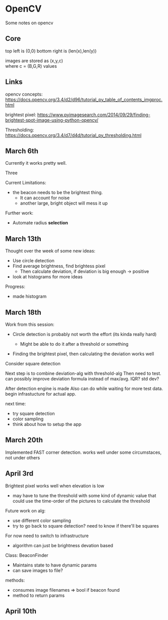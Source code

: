 # OpenCV
Some notes on opencv

## Core
top left is  (0,0)
bottom right is (len(x),len(y))

images are stored as (x,y,c)  
where c = (B,G,R) values

## Links

opencv concepts:
https://docs.opencv.org/3.4/d2/d96/tutorial_py_table_of_contents_imgproc.html

brightest pixel:
https://www.pyimagesearch.com/2014/09/29/finding-brightest-spot-image-using-python-opencv/

Thresholding:
https://docs.opencv.org/3.4/d7/d4d/tutorial_py_thresholding.html


## March 6th
Currently it works pretty well.

Three

Current Limitations:  
- the beacon needs to be the brightest thing.  
    - It can account for noise
    - another large, bright object will mess it up

Further work:
- Automate radius **selection**

## March 13th
Thought over the week of some new ideas:
- Use circle detection
- Find average brightness, find brightess pixel
  - Then calculate deviation, if deviation is big enough -> positive
- look at histograms for more ideas

Progress:
- made histogram

## March 18th
Work from this session:
- Circle detection is probably not worth the effort (its kinda really hard)
  - Might be able to do it after a threshold or something
  
- Finding the brightest pixel, then calculating the deviation works well
  
Consider square detection

Next step is to combine deviation-alg with threshold-alg
Then need to test.
can possibly improve deviation formula instead of max/avg.
IQR? std dev?

After detection engine is made
Also can do while waiting for more test data.
begin infrastucture for actual app.

next time:
- try square detection
- color sampling
- think about how to setup the app

## March 20th

Implemented FAST corner detection.
works well under some circumstaces, not under others

## April 3rd

Brightest pixel works well when elevation is low
- may have to tune the threshold with some kind of dynamic value that could use the time-order of the pictures to calculate the threshold

Future work on alg:
- use different color sampling
- try to go back to square detection? need to know if there'll be squares
  
For now need to switch to infrastructure
- algorithm can just be brightness devation based

Class: BeaconFinder
- Maintains state to have dynamic params
- can save images to file?

methods:
- consumes image filenames => bool if beacon found
- method to return params

## April 10th

